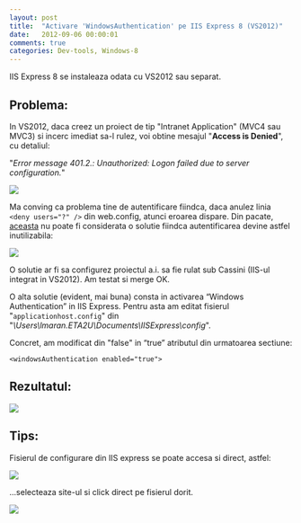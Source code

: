 ```yaml
---
layout: post
title:  "Activare 'WindowsAuthentication' pe IIS Express 8 (VS2012)"
date:   2012-09-06 00:00:01
comments: true
categories: Dev-tools, Windows-8
---
```


IIS Express 8  se instaleaza odata cu VS2012 sau separat.

## Problema: ##

In VS2012, daca creez un proiect de tip "Intranet Application" (MVC4 sau MVC3) si incerc imediat sa-l rulez, voi obtine mesajul "**Access is Denied**", cu detaliul:

"*Error message 401.2.: Unauthorized: Logon failed due to server configuration.*"

![](https://dl.dropboxusercontent.com/u/43065769/blog/images/2012/AccessDenied.png)

Ma conving ca problema tine de autentificare fiindca, daca anulez linia `<deny users="?" />` din web.config, atunci eroarea dispare. Din pacate, [aceasta](http://chanmingman.wordpress.com/2012/06/19/access-is-denied-in-mvc-4-intranet-application-in-vs-11/) nu poate fi considerata o solutie fiindca autentificarea devine astfel inutilizabila:

![](https://dl.dropboxusercontent.com/u/43065769/blog/images/2012/NoAuth.png)

O solutie ar fi sa configurez proiectul a.i. sa fie rulat sub Cassini (IIS-ul integrat in VS2012). Am testat si merge OK.

O alta solutie (evident, mai buna) consta in activarea “Windows Authentication” in IIS Express. Pentru asta am editat fisierul "`applicationhost.config`" din "*\Users\lmaran.ETA2U\Documents\IISExpress\config*".

Concret, am modificat  din "false" in “true” atributul din urmatoarea sectiune:

    <windowsAuthentication enabled="true">

## Rezultatul: ##

![](https://dl.dropboxusercontent.com/u/43065769/blog/images/2012/Authok.png)

## Tips: ##

Fisierul de configurare din IIS express se poate accesa si direct, astfel:

![](https://dl.dropboxusercontent.com/u/43065769/blog/images/2012/ShowIISExpress.png)

...selecteaza site-ul si click direct pe fisierul dorit.

![](https://dl.dropboxusercontent.com/u/43065769/blog/images/2012/ShowIISExpresConfig.png)
